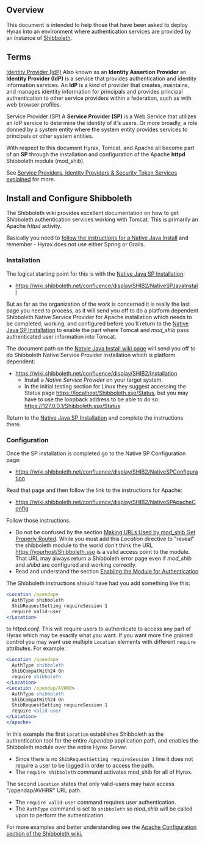 ## Overview

This document is intended to help those that have been asked to deploy
Hyrax into an environment where authentication services are provided by
an instance of [Shibboleth](http://shibboleth.net).

## Terms

[Identity Provider (IdP)](http://en.wikipedia.org/wiki/Identity_provider)
Also known as an **Identity Assertion Provider** an **Identity Provider
(IdP)** is a service that provides authentication and identity
information services. An **IdP** is a kind of provider that creates,
maintains, and manages identity information for principals and provides
principal authentication to other service providers within a federation,
such as with web browser profiles.

<!-- -->

Service Provider (SP)
A **Service Provider (SP)** is a Web Service that utilizes an IdP
service to determine the identity of it's users. Or more broadly, a role
donned by a system entity where the system entity provides services to
principals or other system entities.

With respect to this document Hyrax, Tomcat, and Apache all become part
of an **SP** through the installation and configuration of the Apache
**httpd** Shibboleth module (mod_shib).

See [Service Providers, Identity Providers & Security Token Services
explained](http://www.thedotnetfactory.com/learningcenter/technologies/service-identity-providers)
for more.

## Install and Configure Shibboleth

The Shibboleth wiki provides excellent documentation on how to get
Shibboleth authentication services working with Tomcat. This is
primarily an Apache *httpd* activity.

Basically you need to [follow the instructions for a Native Java
Install](https://wiki.shibboleth.net/confluence/display/SHIB2/NativeSPJavaInstall)
and remember - Hyrax does not use either Spring or Grails.

### Installation

The logical starting point for this is with the [Native Java SP
Installation](https://wiki.shibboleth.net/confluence/display/SHIB2/NativeSPJavaInstall):

- <https://wiki.shibboleth.net/confluence/display/SHIB2/NativeSPJavaInstall>

But as far as the organization of the work is concerned it is really the
last page you need to process, as it will send you off to do a platform
dependent Shibboleth Native Service Provider for Apache installation
which needs to be completed, working, and configured before you'll
return to the [Native Java SP
Installation](https://wiki.shibboleth.net/confluence/display/SHIB2/NativeSPJavaInstall)
to enable the part where Tomcat and *mod_shib* pass authenticated user
information into Tomcat.

The document path on the [Natvie Java Install wiki
page](https://wiki.shibboleth.net/confluence/display/SHIB2/NativeSPJavaInstall)
will send you off to do Shibboleth Native Service Provider installation
which is platform dependent:

- <https://wiki.shibboleth.net/confluence/display/SHIB2/Installation>
  - Install a *Native Service Provider* on your target system.
  - In the initial testing section for Linux they suggest accessing the
    Status page <https://localhost/Shibboleth.sso/Status>, but you may
    have to use the loopback address to be able to do so:
    <https://127.0.0.1/Shibboleth.sso/Status>

Return to the [Native Java SP
Installation](https://wiki.shibboleth.net/confluence/display/SHIB2/NativeSPJavaInstall)
and complete the instructions there.

### Configuration

Once the SP installation is completed go to the Native SP Configuration
page:

- <https://wiki.shibboleth.net/confluence/display/SHIB2/NativeSPConfiguration>

Read that page and then follow the link to the instructions for Apache:

- <https://wiki.shibboleth.net/confluence/display/SHIB2/NativeSPApacheConfig>

Follow those instructions.

- Do not be confused by the section [Making URLs Used by mod_shib Get
  Properly
  Routed](https://wiki.shibboleth.net/confluence/display/SHIB2/NativeSPApacheConfig#NativeSPApacheConfig-MakingURLsUsedbymod_shibGetProperlyRouted).
  While you must add this *Location* directive to "reveal" the
  shibboleth module to the world don't think the URL
  <https://yourhost/Shibboleth.sso> is a valid access point to the
  module. That URL may always return a Shibboleth error page even if
  *mod_shib* and *shibd* are configured and working correctly.
- Read and understand the section [Enabling the Module for
  Authentication](https://wiki.shibboleth.net/confluence/display/SHIB2/NativeSPApacheConfig#NativeSPApacheConfig-EnablingtheModuleforAuthentication)

The Shibboleth instructions should have had you add something like this:

``` apache
<Location /opendap>
  AuthType shibboleth
  ShibRequestSetting requireSession 1
  require valid-user
</Location>
```

to *httpd.conf*. This will require users to authenticate to access any
part of Hyrax which may be exactly what you want. If you want more fine
grained control you may want use multiple `Location` elements with
different `require` attributes. For example:

``` apache
<Location /opendap>
  AuthType shibboleth
  ShibCompatWith24 On
  require shibboleth
</Location>
<Location /opendap/AVHRR>
  AuthType shibboleth
  ShibCompatWith24 On
  ShibRequestSetting requireSession 1
  require valid-user
</Location>
</apache>
```

In this example the first `Location` establishes Shibboleth as the
authentication tool for the entire */opendap* application path, and
enables the Shibboleth module over the entire Hyrax Server.

- Since there is no `ShibRequestSetting requireSession 1` line it does
  not require a user to be logged in order to access the path.
- The `require shibboleth` command activates mod_shib for all of Hyrax.

The second `Location` states that only valid-users may have access
"/opendap/AVHRR" URL path.

- The `require valid-user` command requires user authentication.
- The `AuthType` command is set to `shibboleth` so *mod_shib* will be
  called upon to perform the authentication.

For more examples and better understanding see the [Apache Configuration
section of the Shibboleth
wiki.](https://wiki.shibboleth.net/confluence/display/SHIB2/NativeSPApacheConfig#NativeSPApacheConfig-AuthConfigOptions)